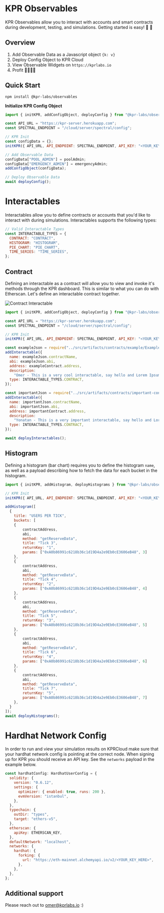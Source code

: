 # KPR Observables

KPR Observables allow you to interact with accounts and smart contracts during development, testing, and simulations. Getting started is easy! 🚀 🚀

## Overview

1. Add Observable Data as a Javascript object `{k: v}`
2. Deploy Config Object to KPR Cloud
3. View Observable Widgets on `https://kprlabs.io`
4. Profit 🎉🎉🥳🥳

## Quick Start

`npm install @kpr-labs/observables`

**Initialize KPR Config Object**

```js
import { initKPR, addConfigObject, deployConfig } from "@kpr-labs/observables";

const API_URL = "https://kpr-server.herokuapp.com";
const SPECTRAL_ENDPOINT = "/cloud/server/spectral/config";

// KPR Init
const configData = {};
initKPR({ API_URL, API_ENDPOINT: SPECTRAL_ENDPOINT, API_KEY: "<YOUR_KEY>" });

// Add Observable Data
configData["POOL_ADMIN"] = poolAdmin;
configData["EMERGENCY_ADMIN"] = emergencyAdmin;
addConfigObject(configData);

// Deploy Observable Data
await deployConfig();
```

# Interactables

Interactables allow you to define contracts or accounts that you'd like to interact with during simulations. Interactables supports the following types:

```js
// Valid Interactable Types
const INTERACTABLE_TYPES = {
  CONTRACT: "CONTRACT",
  HISTOGRAM: "HISTOGRAM",
  PIE_CHART: "PIE_CHART",
  TIME_SERIES: "TIME_SERIES",
};
```

## Contract

Defining an interactable as a contract will allow you to view and invoke it's methods through the KPR dashboard. This is similar to what you can do with Etherscan. Let's define an interactable contract together.

![Contract Interactable]("./img/InteractableContract.png)

```js
import { initKPR, addConfigObject, deployConfig } from "@kpr-labs/observables";

const API_URL = "https://kpr-server.herokuapp.com";
const SPECTRAL_ENDPOINT = "/cloud/server/spectral/config";

// KPR Init
initKPR({ API_URL, API_ENDPOINT: SPECTRAL_ENDPOINT, API_KEY: "<YOUR_KEY>" });

const exampleJson = require("../src/artifacts/contracts/example/Example.sol/Example.json");
addInteractable({
  name: exampleJson.contractName,
  abi: exampleJson.abi,
  address: exampleContract.address,
  description:
    "Omer - This is a very cool interactable, say hello and Lorem Ipsum, I appreciate the help.",
  type: INTERACTABLE_TYPES.CONTRACT,
});

const importantJson = require("../src/artifacts/contracts/important-contract/ImportantContract.sol/ImportantContract.json");
addInteractable({
  name: importantJson.contractName,
  abi: importantJson.abi,
  address: importantContract.address,
  description:
    "Yonatan - This is a very important interactable, say hello and Lorem Ipsum, I appreciate the help.",
  type: INTERACTABLE_TYPES.CONTRACT,
});

await deployInteractables();
```

## Histogram

Defining a histogram (bar chart) requires you to define the histogram `name`, as well as a payload describing how to fetch the data for each bucket in the histogram.

```js
import { initKPR, addHistogram, deployHistograms } from "@kpr-labs/observables";

// KPR Init
initKPR({ API_URL, API_ENDPOINT: SPECTRAL_ENDPOINT, API_KEY: "<YOUR_KEY>" });

addHistogram([
  {
    title: "USERS PER TICK",
    buckets: [
    {
        contractAddress,
        abi,
        method: "getReserveData",
        title: "Tick 3",
        returnKey: "1",
        params: ["0xA0b86991c6218b36c1d19D4a2e9Eb0cE3606eB48", 3]
    },
    {
        contractAddress,
        abi,
        method: "getReserveData",
        title: "Tick 4",
        returnKey: "2",
        params: ["0xA0b86991c6218b36c1d19D4a2e9Eb0cE3606eB48", 4]
    },
    {
        contractAddress,
        abi,
        method: "getReserveData",
        title: "Tick 5",
        returnKey: "3",
        params: ["0xA0b86991c6218b36c1d19D4a2e9Eb0cE3606eB48", 5]
    },
    {
        contractAddress,
        abi,
        method: "getReserveData",
        title: "Tick 6",
        returnKey: "4",
        params: ["0xA0b86991c6218b36c1d19D4a2e9Eb0cE3606eB48", 6]
    },
    {
        contractAddress,
        abi,
        method: "getReserveData",
        title: "Tick 7",
        returnKey: "5",
        params: ["0xA0b86991c6218b36c1d19D4a2e9Eb0cE3606eB48", 7]
    },
  }
]);
await deployHistograms();
```

# Hardhat Network Config

In order to run and view your simulation results on KPRCloud make sure that your hardhat network config is pointing at the correct node. When signing up for KPR you should receive an API key. See the `networks` payload in the example below.

```js
const hardhatConfig: HardhatUserConfig = {
  solidity: {
    version: "0.6.12",
    settings: {
      optimizer: { enabled: true, runs: 200 },
      evmVersion: "istanbul",
    },
  },
  typechain: {
    outDir: "types",
    target: "ethers-v5",
  },
  etherscan: {
    apiKey: ETHERSCAN_KEY,
  },
  defaultNetwork: "localhost",
  networks: {
    hardhat: {
      forking: {
        url: "https://eth-mainnet.alchemyapi.io/v2/<YOUR_KEY_HERE>",
      },
    },
  },
};
```

## Additional support

Please reach out to omer@kprlabs.io :)
